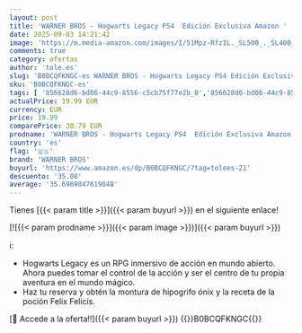 ```yaml
---
layout: post
title: 'WARNER BROS - Hogwarts Legacy PS4  Edición Exclusiva Amazon '
date: 2025-09-03 14:21:42
image: 'https://m.media-amazon.com/images/I/51Mpz-RfzIL._SL500_._SL400_.jpg'
comments: true
category: ofertas
author: 'tole.es'
slug: 'B0BCQFKNGC-es WARNER BROS - Hogwarts Legacy PS4 Edición Exclusiva Amazon'
sku: 'B0BCQFKNGC-es'
tags: [ '856628d6-bd06-44c9-8556-c5cb75f77e2b_0','856628d6-bd06-44c9-8556-c5cb75f77e2b_401','856628d6-bd06-44c9-8556-c5cb75f77e2b_5101','856628d6-bd06-44c9-8556-c5cb75f77e2b_701','856628d6-bd06-44c9-8556-c5cb75f77e2b_7801','Arborist Merchandising Root','Ediciones Exclusivas de Amazon','Ediciones exclusivas de Amazon','Hardware y juegos para PlayStation 4','Juegos PS4','Juegos para PlayStation 4','Self Service','Special Features Stores','Tienda de consolas y videojuegos infantiles','Videojuegos','ps4','warner bros','🇪🇸', ]
actualPrice: 19.99 EUR
currency: EUR
price: 19.99
comparePrice: 30.79 EUR
prodname: 'WARNER BROS - Hogwarts Legacy PS4  Edición Exclusiva Amazon '
country: 'es'
flag: '🇪🇸'
brand: 'WARNER BROS'
buyurl: 'https://www.amazon.es/dp/B0BCQFKNGC/?tag=tolees-21'
descuento: '35.08'
average: '35.6969047619048'
---
```


Tienes [{{< param title >}}]({{< param buyurl >}}) en el siguiente enlace!

[![{{< param prodname >}}]({{< param image >}})]({{< param buyurl >}})

ℹ️:

- Hogwarts Legacy es un RPG inmersivo de acción en mundo abierto. Ahora puedes tomar el control de la acción y ser el centro de tu propia aventura en el mundo mágico.
- Haz tu reserva y obtén la montura de hipogrifo ónix y la receta de la poción Felix Felicis.

[🛒 Accede a la oferta!!]({{< param buyurl >}})
{{<world>}}B0BCQFKNGC{{</world>}}
